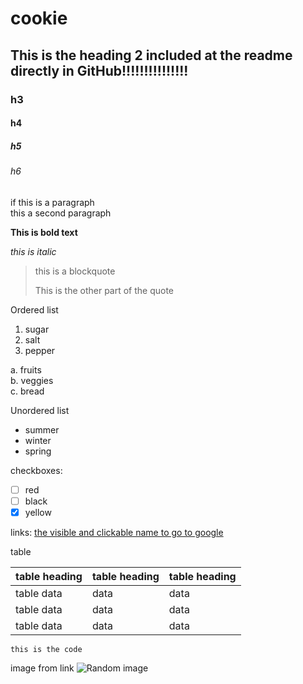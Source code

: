 # cookie 

## This is the heading 2 included at the readme directly in GitHub!!!!!!!!!!!!!!!

### h3

#### h4

##### h5

###### h6

if this is a paragraph  
this a second paragraph

**This is bold text**

_this is italic_

> this is a blockquote 
>  
> This is the other part of the quote

Ordered list
1. sugar
2. salt
3. pepper
 
a. fruits  
b. veggies  
c. bread  

Unordered list
- summer
- winter
- spring

checkboxes:

- [ ] red
- [ ] black
- [x] yellow

links:
[the visible and clickable name to go to google](https://google.com)

table

| table heading | table heading | table heading |
| ------------- | ------------- | ------------- |
| table data    | data          | data          |
| table data    | data          | data          |
| table data    | data          | data          |


``` this is the code ```


image from link 
![Random image](https://upload.wikimedia.org/wikipedia/commons/thumb/4/41/Sunflower_from_Silesia2.jpg/320px-Sunflower_from_Silesia2.jpg)
